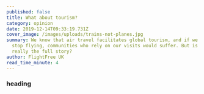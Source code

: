 ```yaml
---
published: false
title: What about tourism?
category: opinion
date: 2019-12-14T09:33:19.731Z
cover_image: /images/uploads/trains-not-planes.jpg
summary: We know that air travel facilitates global tourism, and if we were to
  stop flying, communities who rely on our visits would suffer. But is that
  really the full story?
author: FlightFree UK
read_time_minute: 4
---
```

### heading